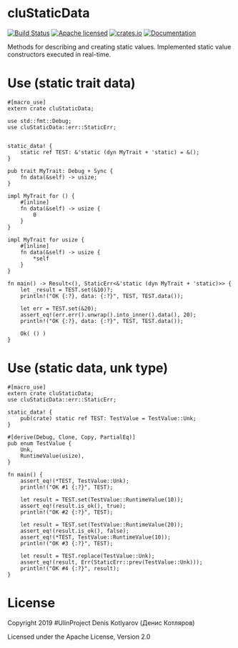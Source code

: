 # cluStaticData
[![Build Status](https://travis-ci.org/clucompany/cluStaticData.svg?branch=master)](https://travis-ci.org/clucompany/cluStaticData)
[![Apache licensed](https://img.shields.io/badge/license-Apache%202.0-blue.svg)](./LICENSE)
[![crates.io](http://meritbadge.herokuapp.com/cluStaticData)](https://crates.io/crates/cluStaticData)
[![Documentation](https://docs.rs/cluStaticData/badge.svg)](https://docs.rs/cluStaticData)

Methods for describing and creating static values. Implemented static value constructors executed in real-time.

# Use (static trait data)

```
#[macro_use]
extern crate cluStaticData;

use std::fmt::Debug;
use cluStaticData::err::StaticErr;


static_data! {
	static ref TEST: &'static (dyn MyTrait + 'static) = &();
}

pub trait MyTrait: Debug + Sync {
	fn data(&self) -> usize;
}

impl MyTrait for () {
	#[inline]
	fn data(&self) -> usize {
		0
	}
}

impl MyTrait for usize {
	#[inline]
	fn data(&self) -> usize {
		*self
	}
}

fn main() -> Result<(), StaticErr<&'static (dyn MyTrait + 'static)>> {
	let _result = TEST.set(&10)?;
	println!("OK {:?}, data: {:?}", TEST, TEST.data());
	
	let err = TEST.set(&20);
	assert_eq!(err.err().unwrap().into_inner().data(), 20);
	println!("OK {:?}, data: {:?}", TEST, TEST.data());
	
	Ok( () )
}
```

# Use (static data, unk type)

```
#[macro_use]
extern crate cluStaticData;
use cluStaticData::err::StaticErr;

static_data! {
	pub(crate) static ref TEST: TestValue = TestValue::Unk;
}

#[derive(Debug, Clone, Copy, PartialEq)]
pub enum TestValue {
	Unk,
	RuntimeValue(usize),
}

fn main() {
	assert_eq!(*TEST, TestValue::Unk);
	println!("OK #1 {:?}", TEST);
	
	let result = TEST.set(TestValue::RuntimeValue(10));
	assert_eq!(result.is_ok(), true);
	println!("OK #2 {:?}", TEST);
	
	let result = TEST.set(TestValue::RuntimeValue(20));
	assert_eq!(result.is_ok(), false);
	assert_eq!(*TEST, TestValue::RuntimeValue(10));
	println!("OK #3 {:?}", TEST);
	
	let result = TEST.replace(TestValue::Unk);
	assert_eq!(result, Err(StaticErr::prev(TestValue::Unk)));
	println!("OK #4 {:?}", result);
}
```

# License

Copyright 2019 #UlinProject Denis Kotlyarov (Денис Котляров)

Licensed under the Apache License, Version 2.0
